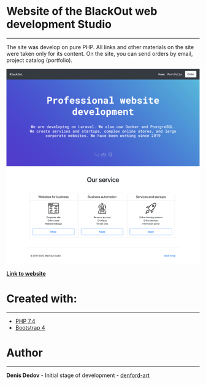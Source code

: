 # Website of the BlackOut web development Studio
---
The site was develop on pure PHP. All links and other materials on the site were taken only for its content. On the site, you can send orders by email, project catalog (portfolio).

![ScreenShot](/screenshot.png)

**[Link to website](https://webblackout.000webhostapp.com/)**
# Created with:
---
- [PHP 7.4](https://www.php.net/ "PHP website")
- [Bootstrap 4](https://getbootstrap.com/ "Bootstarp website")

# Author
- - - 
__Denis Dedov__ - Initial stage of development - [denford-art](https://github.com/denford-art)
